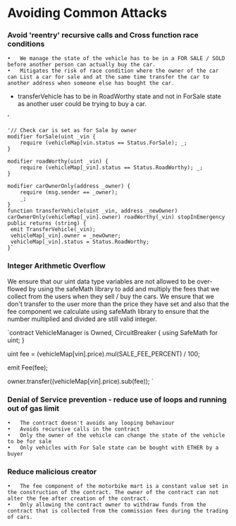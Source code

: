 # Avoiding Common Attacks

### Avoid 'reentry' recursive calls and Cross function race conditions
	•	We manage the state of the vehicle has to be in a FOR SALE / SOLD before another person can actually buy the car. 
	•	Mitigates the risk of race condition where the owner of the car can List a car for sale and at the same time transfer the car to another address when someone else has bought the car. 
* transferVehicle has to be in RoadWorthy state and not in ForSale state as another user could be trying to buy a car.

'

    '// Check car is set as for Sale by owner
    modifier forSale(uint _vin {
        require (vehicleMap[vin.status == Status.ForSale); _;
    }

    modifier roadWorthy(uint _vin) {
        require (vehicleMap[_vin].status == Status.RoadWorthy); _;
    }

    modifier carOwnerOnly(address _owner) {
        require (msg.sender == _owner);
        _;
    }
    function transferVehicle(uint _vin, address _newOwner) carOwnerOnly(vehicleMap[_vin].owner) roadWorthy(_vin) stopInEmergency public returns (string) {
     emit TransferVehicle(_vin);
     vehicleMap[_vin].owner = _newOwner;
     vehicleMap[_vin].status = Status.RoadWorthy;
    }`

### Integer Arithmetic Overflow
We ensure that our uint data type variables are not allowed to be over-flowed by using the safeMath library to add and multiply the fees that we collect from the users when they sell / buy the cars.
We ensure that we don't transfer to the user more than the price they have set and also that the fee component we calculate using safeMath library to ensure that the number multiplied and divided are still valid integer.

`contract VehicleManager is Owned, CircuitBreaker {
 using SafeMath for uint;
 }

 uint fee = (vehicleMap[vin].price).mul(SALE_FEE_PERCENT) / 100;

 emit Fee(fee);

 owner.transfer((vehicleMap[vin].price).sub(fee));
`

### Denial of Service prevention - reduce use of loops and running out of gas limit
	•	The contract doesn't avoids any looping behaviour
	•	Avoids recursive calls in the contract
	•	Only the owner of the vehicle can change the state of the vehicle to be for sale
	•	Only vehicles with For Sale state can be bought with ETHER by a buyer

### Reduce malicious creator
	•	The fee component of the motorbike mart is a constant value set in the construction of the contract. The owner of the contract can not alter the fee after creation of the contract. 
	•	Only allowing the contract owner to withdraw funds from the contract that is collected from the commission fees during the trading of cars. 

